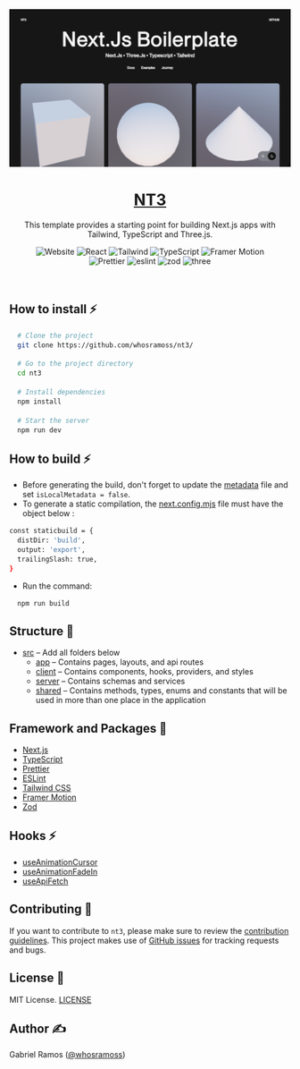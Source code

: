 <a href="https://github.com/whosramoss/nt3">
  <img alt="NT3" src="./public/nt3-thumbnail.png" />
  <h1 align="center">NT3</h1>
</a>

<p align="center">
  This template provides a starting point for building Next.js apps with Tailwind, TypeScript and Three.js.
</p>

<div align="center">
  <img src="https://img.shields.io/badge/next.js-242424?style=for-the-badge&logo=nextdotjs" alt="Website">
  <img src="https://img.shields.io/badge/React-563D7C?style=for-the-badge&logo=React&logoColor=fff" alt="React">
  <img src="https://img.shields.io/badge/Tailwind-FEFEFE?style=for-the-badge&logo=tailwindcss" alt="Tailwind">
  <img src="https://img.shields.io/badge/Typescript-007acc?style=for-the-badge&logo=typescript&logoColor=fff" alt="TypeScript">
  <img src="https://img.shields.io/badge/Framer%20Motion-CC6699?style=for-the-badge&logo=framer" alt="Framer Motion">
  <br/>
  <img src="https://img.shields.io/badge/Prettier-242424?style=for-the-badge&logo=prettier" alt="Prettier">
  <img src="https://img.shields.io/badge/eslint-0170FE?style=for-the-badge&logo=eslint" alt="eslint">
  <img src="https://img.shields.io/badge/zod-242424?style=for-the-badge&logo=zod" alt="zod">
   <img src="https://img.shields.io/badge/three-242424?style=for-the-badge&logo=three.js" alt="three">
</div>
<br/>

<br/>



## How to install ⚡

```bash
  # Clone the project
  git clone https://github.com/whosramoss/nt3/

  # Go to the project directory
  cd nt3

  # Install dependencies
  npm install

  # Start the server 
  npm run dev
```

## How to build ⚡
- Before generating the build, don't forget to update the [metadata](./src/shared/meta.ts) file and set ```isLocalMetadata = false```.
- To generate a static compilation, the [next.config.mjs](./next.config.mjs) file must have the object below :
```bash
const staticbuild = {
  distDir: 'build',
  output: 'export',
  trailingSlash: true,
}
```
- Run the command:
```bash
  npm run build
```
## Structure 📂

- [src](./src/) – Add all folders below
  - [app](./src/app/) – Contains pages, layouts, and api routes
  - [client](./src/client/) – Contains components, hooks, providers, and styles
  - [server](./src/server/) – Contains schemas and services
  - [shared](./src/shared/) – Contains methods, types, enums and constants that will be used in more than one place in the application

## Framework and Packages 🦾
- [Next.js](https://nextjs.org/) 
- [TypeScript](https://www.typescriptlang.org/) 
- [Prettier](https://prettier.io/)
- [ESLint](https://eslint.org/) 
- [Tailwind CSS](https://tailwindcss.com/) 
- [Framer Motion](https://framer.com/motion) 
- [Zod](https://zod.dev/) 

## Hooks ⚡
- [useAnimationCursor](./src/client/hooks/useAnimationCursor.ts)
- [useAnimationFadeIn](./src/client/hooks/useAnimationFadeIn.ts)
- [useApiFetch](./src/client/hooks/useApiFetch.ts)


## Contributing 📄
If you want to contribute to `nt3`, please make sure to review the [contribution guidelines](https://github.com/whosramoss/nt3/blob/master/CONTRIBUTING.md). This project makes use of [GitHub issues](https://github.com/whosramoss/nt3/issues) for
tracking requests and bugs.

## License 📄

MIT License. [LICENSE](./LICENSE)

## Author ✍️

Gabriel Ramos ([@whosramoss](https://github.com/whosramoss))

